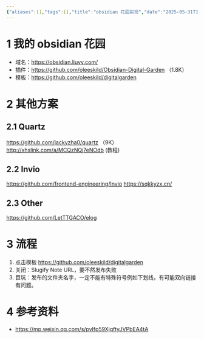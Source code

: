 ```yaml
---
{"aliases":[],"tags":[],"title":"obsidian 花园实现","date":"2025-05-31T18:09:37+08:00","date_modify":"2025-06-28T23:36:09+08:00","dg-publish":true,"permalink":"/Publish/01_技术/obsidian 花园实现/","dgPassFrontmatter":true,"created":"2025-05-31T18:09:37+08:00","updated":"2025-06-28T23:36:09+08:00"}
---
```



# 1 我的 obsidian 花园

- 域名：<https://obsidian.liuvv.com/>
- 插件：<https://github.com/oleeskild/Obsidian-Digital-Garden> （1.8K）
- 模板：<https://github.com/oleeskild/digitalgarden>

# 2 其他方案

## 2.1 Quartz

<https://github.com/jackyzha0/quartz> （9K）
<http://xhslink.com/a/MCQzNQj7eNOdb> (教程)

## 2.2 Invio

<https://github.com/frontend-engineering/Invio>
<https://sqkkyzx.cn/>

## 2.3 Other

<https://github.com/LetTTGACO/elog>

# 3 流程

1. 点击模板 <https://github.com/oleeskild/digitalgarden>
2. 关闭：Slugify Note URL，要不然发布失败
3. 巨坑：发布的文件夹名字，一定不能有特殊符号例如下划线，有可能双向链接有问题。

# 4 参考资料

- <https://mp.weixin.qq.com/s/pvlfp59XjqftyJVPbEA4tA>
